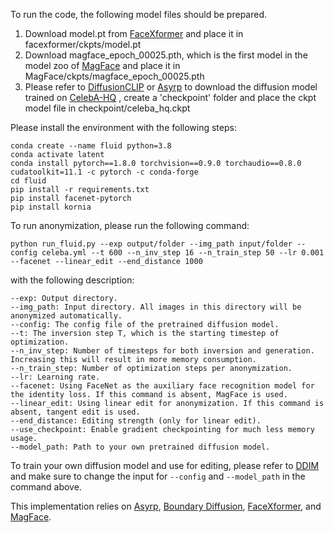 To run the code, the following model files should be prepared.

1. Download model.pt from [FaceXformer](https://github.com/Kartik-3004/facexformer) and place it in facexformer/ckpts/model.pt
2. Download magface_epoch_00025.pth, which is the first model in the model zoo of [MagFace](https://github.com/IrvingMeng/MagFace?tab=readme-ov-file) and place it in MagFace/ckpts/magface_epoch_00025.pth
3. Please refer to [DiffusionCLIP](https://github.com/gwang-kim/DiffusionCLIP) or [Asyrp](https://github.com/kwonminki/Asyrp_official?tab=readme-ov-file) to download the diffusion model trained on [CelebA-HQ](https://arxiv.org/abs/1710.10196) , create a 'checkpoint' folder and place the ckpt model file in checkpoint/celeba_hq.ckpt


Please install the environment with the following steps:
```
conda create --name fluid python=3.8
conda activate latent
conda install pytorch==1.8.0 torchvision==0.9.0 torchaudio==0.8.0 cudatoolkit=11.1 -c pytorch -c conda-forge
cd fluid
pip install -r requirements.txt
pip install facenet-pytorch
pip install kornia
```


To run anonymization, please run the following command:
```
python run_fluid.py --exp output/folder --img_path input/folder --config celeba.yml --t 600 --n_inv_step 16 --n_train_step 50 --lr 0.001 --facenet --linear_edit --end_distance 1000
```
with the following description:
```
--exp: Output directory.
--img_path: Input directory. All images in this directory will be anonymized automatically.
--config: The config file of the pretrained diffusion model.
--t: The inversion step T, which is the starting timestep of optimization.
--n_inv_step: Number of timesteps for both inversion and generation. Increasing this will result in more memory consumption.
--n_train_step: Number of optimization steps per anonymization.
--lr: Learning rate.
--facenet: Using FaceNet as the auxiliary face recognition model for the identity loss. If this command is absent, MagFace is used.
--linear_edit: Using linear edit for anonymization. If this command is absent, tangent edit is used.
--end_distance: Editing strength (only for linear edit).
--use_checkpoint: Enable gradient checkpointing for much less memory usage.
--model_path: Path to your own pretrained diffusion model.
```

To train your own diffusion model and use for editing, please refer to [DDIM](https://github.com/ermongroup/ddim) and make sure to change the input for `--config` and `--model_path` in the command above.



This implementation relies on [Asyrp](https://github.com/kwonminki/Asyrp_official?tab=readme-ov-file), [Boundary Diffusion](https://github.com/L-YeZhu/BoundaryDiffusion), [FaceXformer](https://github.com/Kartik-3004/facexformer), and [MagFace](https://github.com/IrvingMeng/MagFace?tab=readme-ov-file).

